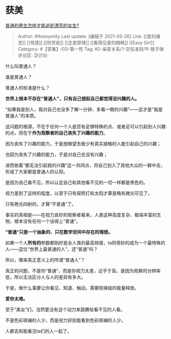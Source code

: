 # 获美
[普通的男生怎样才能追到漂亮的女生?](https://www.zhihu.com/question/278936990/answer/1725450654)

> Author: #Anonymity
> Last update: [编辑于 2021-05-26]
> Link: [[爱的痛苦]] [[性感]] [[欣赏欲]] [[恋爱原理]] [[看得见爱的眼睛]] [[Easy Girl]]
> Category: #【答集】/03-第一性
> Tag: #2-亲密关系/1-交往准则/1f-银子弹
> 评论区:
> 泛讨论:

什么叫普通人？

谁是普通人？

普通人的标准是什么？

**世界上根本不存在“普通人”，只有自己想起自己都觉得没兴趣的人。**

“如果我是别人，我对自己也没多了解一分钟、多看一眼的兴趣”——这才是“我是普通人”的本质。

这问题的根源，不在于任何一个人是否有足够特殊的点、或者足可以引起别人兴趣的点，而在于**作为观察者的自己丧失了兴趣的能力**。

因为丧失了兴趣的能力，于是放眼望去极少有真实接触的人能引起自己的兴趣；

也因为丧失了兴趣的能力，于是对自己也没有兴趣；

进而依着“都无法引起我的兴趣”这一共同点，将自己划入了其他大众的一群中去，形成了大家都是普通人的认知。

是因为自己看不见，所以认定自己和其他看不见的一切一样都是黑色的。

视力差到了这样的程度，以至于只有探照灯和太阳才算是略有微光可见了。

只有艳光四射的，才算“不普通”了。

事实的真相是——在视力良好的观察者看来，人类这种高度复杂、极端丰富的生物，根本没有任何一个谈得上“普通”。

**“普通”只是一个抽象的、只在数学空间中存在的理想。**

如果一个人**所有的**参数都刚好是全人类的最高频值，ta将奇妙的成为一个最特殊的人——这位“世界上最普通的人”，还“普通”吗？

所以，哪来真正意义上的所谓“普通人”？

真正的问题，不是你“普通”，而是你视力太差，近乎于盲。是因为观察的分辨率低，所以无法区分人与人的差异有多大。

于是，做什么事要让你看见、知道、触动，需要核弹级的能量释放。

**爱你太难。**

至于“美女”们，当然更没有这个动力来跳舞给看不见的人看。

不是色彩斑斓的人少，而是视力好到能看到色彩斑斓的人少。

人都去和能看见ta们的人一起了。
